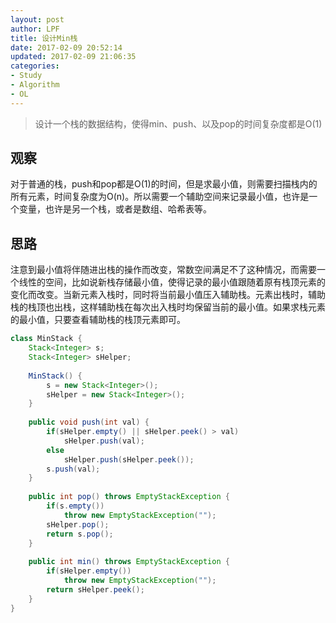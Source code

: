 ```yaml
---
layout: post
author: LPF
title: 设计Min栈
date: 2017-02-09 20:52:14
updated: 2017-02-09 21:06:35
categories:
- Study
- Algorithm
- OL
---
```

> 设计一个栈的数据结构，使得min、push、以及pop的时间复杂度都是O(1)

## 观察

对于普通的栈，push和pop都是O(1)的时间，但是求最小值，则需要扫描栈内的所有元素，时间复杂度为O(n)。所以需要一个辅助空间来记录最小值，也许是一个变量，也许是另一个栈，或者是数组、哈希表等。

## 思路

注意到最小值将伴随进出栈的操作而改变，常数空间满足不了这种情况，而需要一个线性的空间，比如说新栈存储最小值，使得记录的最小值跟随着原有栈顶元素的变化而改变。当新元素入栈时，同时将当前最小值压入辅助栈。元素出栈时，辅助栈的栈顶也出栈，这样辅助栈在每次出入栈时均保留当前的最小值。如果求栈元素的最小值，只要查看辅助栈的栈顶元素即可。

```java
class MinStack {
    Stack<Integer> s;
    Stack<Integer> sHelper;
    
    MinStack() {
        s = new Stack<Integer>();
        sHelper = new Stack<Integer>();
    }
    
    public void push(int val) { 
        if(sHelper.empty() || sHelper.peek() > val)
            sHelper.push(val);
        else
            sHelper.push(sHelper.peek());
        s.push(val);
    }
    
    public int pop() throws EmptyStackException {
        if(s.empty())
            throw new EmptyStackException("");
        sHelper.pop();
        return s.pop();
    }
    
    public int min() throws EmptyStackException {
        if(sHelper.empty())
            throw new EmptyStackException("");
        return sHelper.peek();
    }
}
```